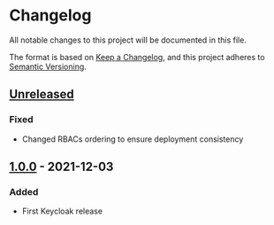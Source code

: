 # Changelog

All notable changes to this project will be documented in this file.

The format is based on [Keep a
Changelog](https://keepachangelog.com/en/1.0.0/), and this project adheres to
[Semantic Versioning](https://semver.org/spec/v2.0.0.html).

## [Unreleased]

### Fixed

- Changed RBACs ordering to ensure deployment consistency

## [1.0.0] - 2021-12-03

### Added

- First Keycloak release

[Unreleased]: https://github.com/openfun/arnold-apps/compare/keycloak-v1.0.0...main
[1.0.0]: https://github.com/openfun/arnold-apps/compare/74e2e72...keycloak-v1.0.0
